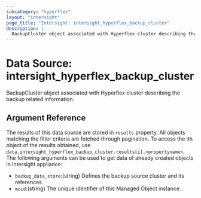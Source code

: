 ```yaml
---
subcategory: "hyperflex"
layout: "intersight"
page_title: "Intersight: intersight_hyperflex_backup_cluster"
description: |-
  BackupCluster object associated with Hyperflex cluster describing the backup related information.
---
```


# Data Source: intersight_hyperflex_backup_cluster
BackupCluster object associated with Hyperflex cluster describing the backup related information.
## Argument Reference
The results of this data source are stored in `results` property.
All objects matching the filter criteria are fetched through pagination.
To access the ith object of the results obtained, use `data.intersight_hyperflex_backup_cluster.results[i].<propertyname>`.
The following arguments can be used to get data of already created objects in Intersight appliance:
* `backup_data_store`:(string) Defines the backup source cluster and its references. 
* `moid`:(string) The unique identifier of this Managed Object instance. 
 